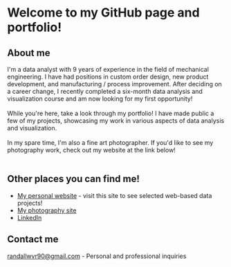 # Welcome to my GitHub page and portfolio!
## About me
I'm a data analyst with 9 years of experience in the field of mechanical engineering. I have had positions in custom order design, new product development, and manufacturing / process improvement. After deciding on a career change, I recently completed a six-month data analysis and visualization course and am now looking for my first opportunity!<br><br>
While you're here, take a look through my portfolio! I have made public a few of my projects, showcasing my work in various aspects of data analysis and visualization.<br><br>
In my spare time, I'm also a fine art photographer. If you'd like to see my photography work, check out my website at the link below!<br><br>
## Other places you can find me!
* [My personal website](https://randallwvr90.github.io/index.html) - visit this site to see selected web-based data projects!
* [My photography site](https://www.randallweaverphotography.com/)
* [LinkedIn](https://linkedin.com/in/weaverrandy)
## Contact me
randallwvr90@gmail.com - Personal and professional inquiries

<!--
**randallwvr90/randallwvr90** is a ✨ _special_ ✨ repository because its `README.md` (this file) appears on your GitHub profile.

Here are some ideas to get you started:

- 🔭 I’m currently working on ...
- 🌱 I’m currently learning ...
- 👯 I’m looking to collaborate on ...
- 🤔 I’m looking for help with ...
- 💬 Ask me about ...
- 📫 How to reach me: ...
- 😄 Pronouns: ...
- ⚡ Fun fact: ...
-->
